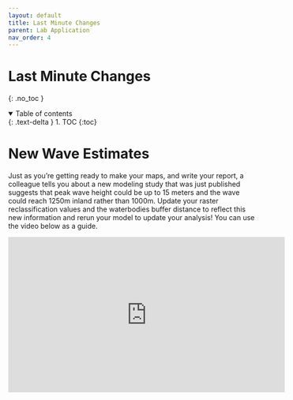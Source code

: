```yaml
---
layout: default
title: Last Minute Changes
parent: Lab Application
nav_order: 4
---
```


# Last Minute Changes
{: .no_toc }

<details open markdown="block">
  <summary>
    Table of contents
  </summary>
  {: .text-delta }
1. TOC
{:toc}
</details>

# New Wave Estimates

Just as you’re getting ready to make your maps, and write your report, a colleague  tells you about a new modeling study that was just published suggests that peak wave height could be up to 15 meters and the wave could reach 1250m inland rather than 1000m.  Update your raster reclassification values and the waterbodies buffer distance to reflect this new information and rerun your model to update your analysis!  You can use the video below as a guide.

<iframe width="560" height="315" src="https://www.youtube.com/embed/NgDIcFu52xk" title="YouTube video player" frameborder="0" allow="accelerometer; autoplay; clipboard-write; encrypted-media; gyroscope; picture-in-picture" allowfullscreen></iframe>
